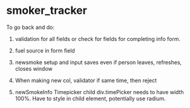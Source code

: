 # smoker_tracker

To go back and do:

1. validation for all fields or check for fields for completing info form.

2. fuel source in form field

3. newsmoke setup and input saves even if person leaves, refreshes, closes window

4. When making new col, validator if same time, then reject

5. newSmokeInfo Timepicker child div.timePicker needs to have width 100%. Have to style in child element, potentially use radium.